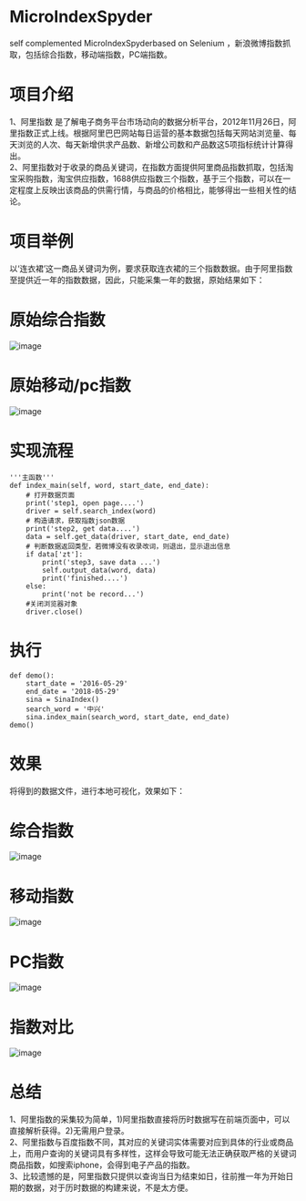 # MicroIndexSpyder
self complemented MicroIndexSpyderbased on Selenium ，新浪微博指数抓取，包括综合指数，移动端指数，PC端指数。

# 项目介绍
1、阿里指数 是了解电子商务平台市场动向的数据分析平台，2012年11月26日，阿里指数正式上线。根据阿里巴巴网站每日运营的基本数据包括每天网站浏览量、每天浏览的人次、每天新增供求产品数、新增公司数和产品数这5项指标统计计算得出。  
2、阿里指数对于收录的商品关键词，在指数方面提供阿里商品指数抓取，包括淘宝采购指数，淘宝供应指数，1688供应指数三个指数，基于三个指数，可以在一定程度上反映出该商品的供需行情，与商品的价格相比，能够得出一些相关性的结论。

# 项目举例
以‘连衣裙’这一商品关键词为例，要求获取连衣裙的三个指数数据。由于阿里指数至提供近一年的指数数据，因此，只能采集一年的数据，原始结果如下：
# 原始综合指数
![image](https://github.com/liuhuanyong/MicroIndexSpyder/blob/master/image/sina_index_general.png)
# 原始移动/pc指数
![image](https://github.com/liuhuanyong/MicroIndexSpyder/blob/master/image/sina_index_yd.png)
# 实现流程
    '''主函数'''
    def index_main(self, word, start_date, end_date):
        # 打开数据页面
        print('step1, open page....')
        driver = self.search_index(word)
        # 构造请求，获取指数json数据
        print('step2, get data....')
        data = self.get_data(driver, start_date, end_date)
        # 判断数据返回类型，若微博没有收录改词，则退出，显示退出信息
        if data['zt']:
            print('step3, save data ...')
            self.output_data(word, data)
            print('finished....')
        else:
            print('not be record...')
        #关闭浏览器对象
        driver.close()
# 执行
    def demo():
        start_date = '2016-05-29'
        end_date = '2018-05-29'
        sina = SinaIndex()
        search_word = '中兴'
        sina.index_main(search_word, start_date, end_date)
    demo()
# 效果
将得到的数据文件，进行本地可视化，效果如下：
# 综合指数
![image](https://github.com/liuhuanyong/MicroIndexSpyder/blob/master/image/index_general_local.png)
# 移动指数
![image](https://github.com/liuhuanyong/MicroIndexSpyder/blob/master/image/index_mobile_local.png)
# PC指数
![image](https://github.com/liuhuanyong/MicroIndexSpyder/blob/master/image/index_pc_local.png)
# 指数对比
![image](https://github.com/liuhuanyong/MicroIndexSpyder/blob/master/image/sina_index_vs.png)

# 总结
1、阿里指数的采集较为简单，1)阿里指数直接将历时数据写在前端页面中，可以直接解析获得。2)无需用户登录。    
2、阿里指数与百度指数不同，其对应的关键词实体需要对应到具体的行业或商品上，而用户查询的关键词具有多样性，这样会导致可能无法正确获取严格的关键词商品指数，如搜索iphone，会得到电子产品的指数。  
3、比较遗憾的是，阿里指数只提供以查询当日为结束如日，往前推一年为开始日期的数据，对于历时数据的构建来说，不是太方便。  
